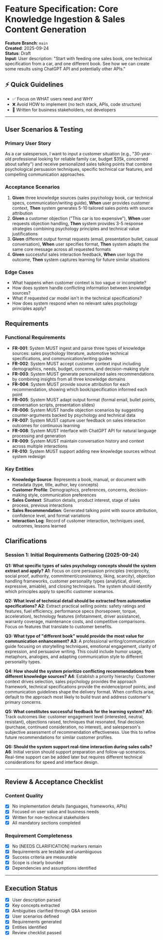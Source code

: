# Feature Specification: Core Knowledge Ingestion & Sales Content Generation

**Feature Branch**: `main`  
**Created**: 2025-09-24  
**Status**: Draft  
**Input**: User description: "Start with feeding one sales book, one technical specification from a car, and one different book. See how we can create some results using ChatGPT API and potentially other APIs."

## ⚡ Quick Guidelines
- ✅ Focus on WHAT users need and WHY
- ❌ Avoid HOW to implement (no tech stack, APIs, code structure)
- 👥 Written for business stakeholders, not developers

---

## User Scenarios & Testing

### Primary User Story
As a car salesperson, I want to input a customer situation (e.g., "30-year-old professional looking for reliable family car, budget $35k, concerned about safety") and receive personalized sales talking points that combine psychological persuasion techniques, specific technical car features, and compelling communication approaches.

### Acceptance Scenarios
1. **Given** three knowledge sources (sales psychology book, car technical specs, communication/writing guide), **When** user provides customer context, **Then** system generates 5-10 tailored sales points with source attribution
2. **Given** a customer objection ("This car is too expensive"), **When** user requests objection handling, **Then** system provides 3-5 response strategies combining psychology principles and technical value justifications
3. **Given** different output format requests (email, presentation bullet, casual conversation), **When** user specifies format, **Then** system adapts the same core message across all requested formats
4. **Given** successful sales interaction feedback, **When** user logs the outcome, **Then** system captures learning for future similar situations

### Edge Cases
- What happens when customer context is too vague or incomplete?
- How does system handle conflicting information between knowledge sources?
- What if requested car model isn't in the technical specifications?
- How does system respond when no relevant sales psychology principles apply?

## Requirements

### Functional Requirements
- **FR-001**: System MUST ingest and parse three types of knowledge sources: sales psychology literature, automotive technical specifications, and communication/writing guides
- **FR-002**: System MUST accept customer context input including demographics, needs, budget, concerns, and decision-making style
- **FR-003**: System MUST generate personalized sales recommendations by combining insights from all three knowledge domains
- **FR-004**: System MUST provide source attribution for each recommendation, showing which book/specification informed each point
- **FR-005**: System MUST adapt output format (formal email, bullet points, conversation scripts, presentation slides)
- **FR-006**: System MUST handle objection scenarios by suggesting counter-arguments backed by psychology and technical data
- **FR-007**: System MUST capture user feedback on sales interaction outcomes for continuous learning
- **FR-008**: System MUST interface with ChatGPT API for natural language processing and generation
- **FR-009**: System MUST maintain conversation history and context across multiple interactions
- **FR-010**: System MUST support adding new knowledge sources without system redesign

### Key Entities
- **Knowledge Source**: Represents a book, manual, or document with metadata (type, title, author, key concepts)
- **Customer Profile**: Demographics, preferences, concerns, decision-making style, communication preferences
- **Sales Context**: Situation details, product interest, stage of sales process, previous interactions
- **Sales Recommendation**: Generated talking point with source attribution, confidence level, and format variations
- **Interaction Log**: Record of customer interaction, techniques used, outcomes, lessons learned

## Clarifications

### Session 1: Initial Requirements Gathering (2025-09-24)

**Q1: What specific types of sales psychology concepts should the system extract and apply?**
**A1**: Focus on core persuasion principles (reciprocity, social proof, authority, commitment/consistency, liking, scarcity), objection handling frameworks, customer personality types (analytical, driver, expressive, amiable), and closing techniques. The system should identify which principles apply to specific customer scenarios.

**Q2: What level of technical detail should be extracted from automotive specifications?**
**A2**: Extract practical selling points: safety ratings and features, fuel efficiency, performance specs (horsepower, torque, acceleration), technology features (infotainment, driver assistance), warranty coverage, maintenance costs, and competitive comparisons. Focus on features that translate to customer benefits.

**Q3: What type of "different book" would provide the most value for communication enhancement?**
**A3**: A professional writing/communication guide focusing on storytelling techniques, emotional engagement, clarity of expression, and persuasive writing. This could include humor usage, metaphors, analogies, and adapting communication style to different personality types.

**Q4: How should the system prioritize conflicting recommendations from different knowledge sources?**
**A4**: Establish a priority hierarchy: Customer context drives selection, sales psychology provides the approach framework, technical specifications provide the evidence/proof points, and communication guidelines shape the delivery format. When conflicts arise, default to the approach most likely to build trust and address customer's primary concerns.

**Q5: What constitutes successful feedback for the learning system?**
**A5**: Track outcomes like: customer engagement level (interested, neutral, resistant), objections raised, techniques that resonated, final decision (purchase, continued consideration, no interest), and salesperson's subjective assessment of recommendation effectiveness. Use this to refine future recommendations for similar customer profiles.

**Q6: Should the system support real-time interaction during sales calls?**
**A6**: Initial version should support preparation and follow-up scenarios. Real-time support can be added later but requires different technical considerations for speed and interface design.

---

## Review & Acceptance Checklist

### Content Quality
- [x] No implementation details (languages, frameworks, APIs)
- [x] Focused on user value and business needs
- [x] Written for non-technical stakeholders
- [x] All mandatory sections completed

### Requirement Completeness
- [x] No [NEEDS CLARIFICATION] markers remain
- [x] Requirements are testable and unambiguous  
- [x] Success criteria are measurable
- [x] Scope is clearly bounded
- [x] Dependencies and assumptions identified

---

## Execution Status

- [x] User description parsed
- [x] Key concepts extracted
- [x] Ambiguities clarified through Q&A session
- [x] User scenarios defined
- [x] Requirements generated
- [x] Entities identified
- [x] Review checklist passed